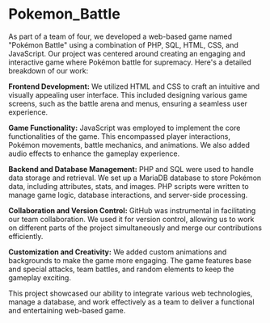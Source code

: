 # Pokemon_Battle

As part of a team of four, we developed a web-based game named "Pokémon Battle" using a combination of PHP, SQL, HTML, CSS, and JavaScript. Our project was centered around creating an engaging and interactive game where Pokémon battle for supremacy. Here's a detailed breakdown of our work:

**Frontend Development:** 
We utilized HTML and CSS to craft an intuitive and visually appealing user interface. This included designing various game screens, such as the battle arena and menus, ensuring a seamless user experience.

**Game Functionality:** 
JavaScript was employed to implement the core functionalities of the game. This encompassed player interactions, Pokémon movements, battle mechanics, and animations. We also added audio effects to enhance the gameplay experience.

**Backend and Database Management:** 
PHP and SQL were used to handle data storage and retrieval. We set up a MariaDB database to store Pokémon data, including attributes, stats, and images. PHP scripts were written to manage game logic, database interactions, and server-side processing.

**Collaboration and Version Control:** 
GitHub was instrumental in facilitating our team collaboration. We used it for version control, allowing us to work on different parts of the project simultaneously and merge our contributions efficiently.

**Customization and Creativity:** 
We added custom animations and backgrounds to make the game more engaging. The game features base and special attacks, team battles, and random elements to keep the gameplay exciting.

This project showcased our ability to integrate various web technologies, manage a database, and work effectively as a team to deliver a functional and entertaining web-based game.





